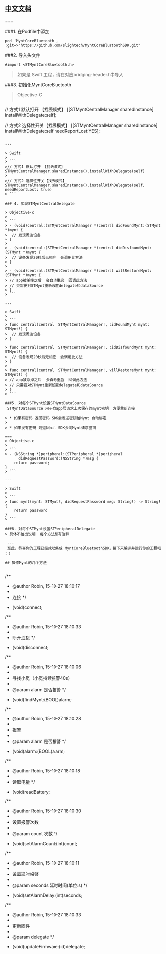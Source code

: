 
## [中文文档](README/readme_cn.md)

===

###1. 在Podfile中添加

```
pod 'MyntCoreBluetooth', :git=>"https://github.com/slightech/MyntCoreBluetoothSDK.git"
```

###2. 导入头文件

```
#import <STMyntCoreBluetooth.h>
```
> 如果是 Swift 工程，请在对应bridging-header.h中导入

###3. 初始化MyntCoreBluetooth

> Objective-C
>
> ```
// 方式1 默认打开 【找丢模式】
[[STMyntCentralManager sharedInstance] installWithDelegate:self];
>
// 方式2 选择性开关【找丢模式】
[[STMyntCentralManager sharedInstance] installWithDelegate:self needReportLost:YES];
```

---

> Swift
> 
> ```
>// 方式1 默认打开 【找丢模式】
STMyntCentralManager.sharedInstance().installWithDelegate(self)
>
>// 方式2 选择性开关【找丢模式】
STMyntCentralManager.sharedInstance().installWithDelegate(self, needReportLost: true)
> ```

### 4. 实现STMyntCentralDelegate

> Objective-c  
> 
> ```
> - (void)central:(STMyntCentralManager *)central didFoundMynt:(STMynt *)mynt {
>  // 发现周边设备
> }
> 
> - (void)central:(STMyntCentralManager *)central didDisfoundMynt:(STMynt *)mynt {
>  // 设备发现20秒后无相应  会调用此方法
> }
>
> - (void)central:(STMyntCentralManager *)central willRestoreMynt:(STMynt *)mynt {
> // app被杀掉之后  会自动重启  回调此方法  
> // 只需要对STMynt重新设置delegate和dataSource
> }
> ```

---

> Swift
> 
> ```
> func central(central: STMyntCentralManager!, didFoundMynt mynt: STMynt!) {
>  // 发现周边设备
> }
    
> func central(central: STMyntCentralManager!, didDisfoundMynt mynt: STMynt!) {
>  // 设备发现20秒后无相应  会调用此方法
> }
>
> func central(central: STMyntCentralManager!, willRestoreMynt mynt: STMynt!) {
> // app被杀掉之后  会自动重启  回调此方法  
> // 只需要对STMynt重新设置delegate和dataSource
> }
> ``` 

###5. 对每个STMynt设置STMyntDataSource
 STMyntDataSource 用于向app层请求上次保存的mynt密钥  方便重新连接
 
> * 如果有密码 返回密码 SDK会发送密钥给Mynt 自动绑定
> 
> * 如果没有密码 则返回nil SDK会向Mynt请求密钥

===
> Objective-c
> 
> ```
> - (NSString *)peripheral:(STPeripheral *)peripheral
      didRequestPassword:(NSString *)msg {
    return password;
}
> ```

---

> Swift
> 
> ```
> func mynt(mynt: STMynt!, didRequestPassword msg: String!) -> String! {
    return password
}
> ```

###6. 对每个STMynt设置STPeripheralDelegate
> 具体不给出说明  每个方法都有注释
 
 ---
 至此，恭喜你的工程已经成功集成 MyntCoreBluetoothSDK，接下来编译并运行你的工程吧 ：）
 
## 操作Mynt的几个方法
 
```
/**
 *  @author Robin, 15-10-27 18:10:17
 *
 *  连接
 */
- (void)connect;

/**
 *  @author Robin, 15-10-27 18:10:33
 *
 *  断开连接
 */
- (void)disconnect;

/**
 *  @author Robin, 15-10-27 18:10:06
 *
 *  寻找小觅（小觅持续报警40s）
 *
 *  @param alarm 是否报警
 */
- (void)findMynt:(BOOL)alarm;

/**
 *  @author Robin, 15-10-27 18:10:28
 *
 *  报警
 *
 *  @param alarm 是否报警
 */
- (void)alarm:(BOOL)alarm;

/**
 *  @author Robin, 15-10-27 18:10:18
 *
 *  读取电量
 */
- (void)readBattery;

/**
 *  @author Robin, 15-10-27 18:10:30
 *
 *  设置报警次数
 *
 *  @param count 次数
 */
- (void)setAlarmCount:(int)count;

/**
 *  @author Robin, 15-10-27 18:10:11
 *
 *  设置延时报警
 *
 *  @param seconds 延时时间(单位:s)
 */
- (void)setAlarmDelay:(int)seconds;

/**
 *  @author Robin, 15-10-27 18:10:33
 *
 *  更新固件
 *
 *  @param delegate
 */
- (void)updateFirmware:(id<STMyntOADDelegate>)delegate;
```